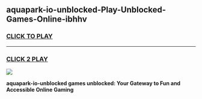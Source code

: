 
## aquapark-io-unblocked-Play-Unblocked-Games-Online-ibhhv
<h3>
<a href="https://premium76.site?title=aquapark-io-unblocked&ref=25A">CLICK TO PLAY</a></h3>
<hr>

<h3>
<a href="https://premium76.site?title=aquapark-io-unblocked&ref=25A">CLICK 2 PLAY</a>
  
</h3>

<a href="https://premium76.site?title=aquapark-io-unblocked&ref=25A"><img src="https://clearcache.store/games.png"></a>


**aquapark-io-unblocked games unblocked: Your Gateway to Fun and Accessible Online Gaming**
